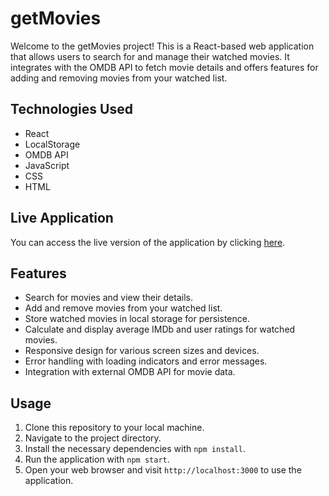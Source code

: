 # getMovies

Welcome to the getMovies project! This is a React-based web application that allows users to search for and manage their watched movies. It integrates with the OMDB API to fetch movie details and offers features for adding and removing movies from your watched list.

## Technologies Used

- React
- LocalStorage
- OMDB API
- JavaScript
- CSS
- HTML

## Live Application

You can access the live version of the application by clicking [here](https://9xglrt.csb.app/).

## Features

- Search for movies and view their details.
- Add and remove movies from your watched list.
- Store watched movies in local storage for persistence.
- Calculate and display average IMDb and user ratings for watched movies.
- Responsive design for various screen sizes and devices.
- Error handling with loading indicators and error messages.
- Integration with external OMDB API for movie data.

## Usage

1. Clone this repository to your local machine.
2. Navigate to the project directory.
3. Install the necessary dependencies with `npm install`.
4. Run the application with `npm start`.
5. Open your web browser and visit `http://localhost:3000` to use the application.

